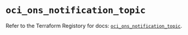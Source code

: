 # `oci_ons_notification_topic`

Refer to the Terraform Registory for docs: [`oci_ons_notification_topic`](https://registry.terraform.io/providers/oracle/oci/6.18.0/docs/resources/ons_notification_topic).
